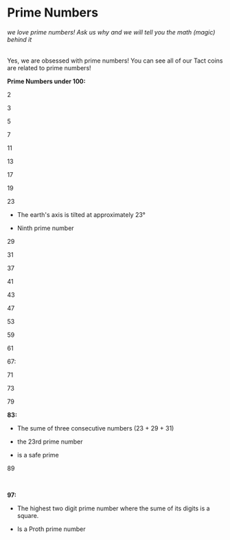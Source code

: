# Prime Numbers
###### we love prime numbers! Ask us why and we will tell you the math (magic) behind it

Yes, we are obsessed with prime numbers! You can see all of our Tact coins are related to prime numbers!

**Prime Numbers under 100:**

2 

3 

5 

7 

11 

13 

17 

19 

23

- The earth's axis is tilted at approximately 23°

- Ninth prime number

 

29 

31 

37 

41 

43 

47 

53 

59 

61 

67:

71 

73 

79 

**83:**

- The sume of three consecutive numbers (23 + 29 + 31)

- the 23rd prime number

- is a safe prime

89 

​

**97:**

- The highest two digit prime number where the sume of its digits is a square.

- Is a Proth prime number

​

